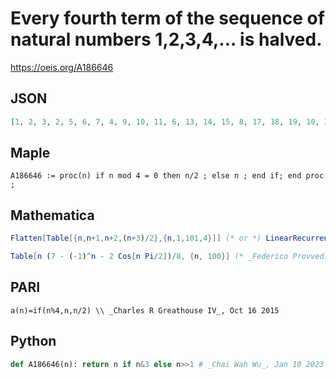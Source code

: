 # Every fourth term of the sequence of natural numbers 1,2,3,4,\.\.\. is halved\.
https://oeis.org/A186646
## JSON
```JSON
[1, 2, 3, 2, 5, 6, 7, 4, 9, 10, 11, 6, 13, 14, 15, 8, 17, 18, 19, 10, 21, 22, 23, 12, 25, 26, 27, 14, 29, 30, 31, 16, 33, 34, 35, 18, 37, 38, 39, 20, 41, 42, 43, 22, 45, 46, 47, 24, 49, 50, 51, 26, 53, 54, 55, 28, 57, 58, 59, 30, 61, 62, 63, 32, 65, 66, 67, 34, 69, 70, 71, 36, 73, 74, 75, 38, 77, 78, 79, 40, 81, 82, 83, 42, 85, 86, 87, 44, 89, 90, 91, 46, 93, 94, 95, 48, 97, 98, 99]
```
## Maple
```Maple
A186646 := proc(n) if n mod 4 = 0 then n/2 ; else n ; end if; end proc ;
```
## Mathematica
```Mathematica
Flatten[Table[{n,n+1,n+2,(n+3)/2},{n,1,101,4}]] (* or *) LinearRecurrence[ {0,0,0,2,0,0,0,-1},{1,2,3,2,5,6,7,4},100] (* _Harvey P. Dale_, May 30 2014 *)
```
```Mathematica
Table[n (7 - (-1)^n - 2 Cos[n Pi/2])/8, {n, 100}] (* _Federico Provvedi_ , Jan 02 2018 *)
```
## PARI
```PARI
a(n)=if(n%4,n,n/2) \\ _Charles R Greathouse IV_, Oct 16 2015
```
## Python
```Python
def A186646(n): return n if n&3 else n>>1 # _Chai Wah Wu_, Jan 10 2023
```
